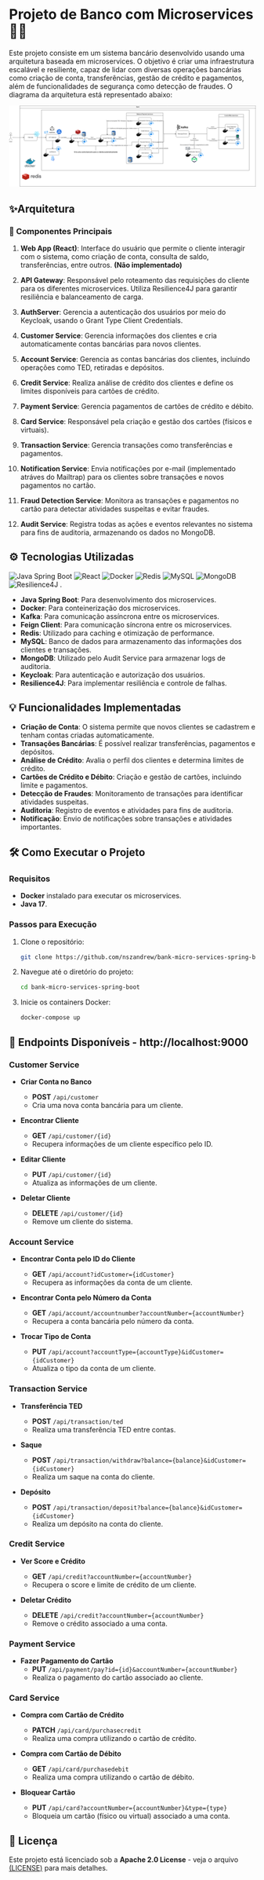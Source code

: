 # Projeto de Banco com Microservices 🚀💸

Este projeto consiste em um sistema bancário desenvolvido usando uma arquitetura baseada em microservices. O objetivo é criar uma infraestrutura escalável e resiliente, capaz de lidar com diversas operações bancárias como criação de conta, transferências, gestão de crédito e pagamentos, além de funcionalidades de segurança como detecção de fraudes. O diagrama da arquitetura está representado abaixo:

![Diagrama da Arquitetura](ProjetoBank-v1.drawio.png)

## ✨Arquitetura

### 🧩 Componentes Principais

1. **Web App (React)**: Interface do usuário que permite o cliente interagir com o sistema, como criação de conta, consulta de saldo, transferências, entre outros. **(Não implementado)**

2. **API Gateway**: Responsável pelo roteamento das requisições do cliente para os diferentes microservices. Utiliza Resilience4J para garantir resiliência e balanceamento de carga.

3. **AuthServer**: Gerencia a autenticação dos usuários por meio do Keycloak, usando o Grant Type Client Credentials.

4. **Customer Service**: Gerencia informações dos clientes e cria automaticamente contas bancárias para novos clientes.

5. **Account Service**: Gerencia as contas bancárias dos clientes, incluindo operações como TED, retiradas e depósitos.

6. **Credit Service**: Realiza análise de crédito dos clientes e define os limites disponíveis para cartões de crédito.

7. **Payment Service**: Gerencia pagamentos de cartões de crédito e débito.

8. **Card Service**: Responsável pela criação e gestão dos cartões (físicos e virtuais).

9. **Transaction Service**: Gerencia transações como transferências e pagamentos.

10. **Notification Service**: Envia notificações por e-mail (implementado atráves do Mailtrap) para os clientes sobre transações e novos pagamentos no cartão.

11. **Fraud Detection Service**: Monitora as transações e pagamentos no cartão para detectar atividades suspeitas e evitar fraudes.

12. **Audit Service**: Registra todas as ações e eventos relevantes no sistema para fins de auditoria, armazenando os dados no MongoDB.

## ⚙️ Tecnologias Utilizadas

![Java Spring Boot](https://img.icons8.com/color/48/000000/spring-logo.png) ![React](https://img.icons8.com/color/48/000000/react-native.png) ![Docker](https://img.icons8.com/color/48/000000/docker.png) ![Redis](https://img.icons8.com/color/48/000000/redis.png) ![MySQL](https://img.icons8.com/color/48/000000/mysql-logo.png) ![MongoDB](https://img.icons8.com/color/48/000000/mongodb.png)  ![Resilience4J](https://img.icons8.com/color/48/000000/circuit.png) .

- **Java Spring Boot**: Para desenvolvimento dos microservices.
- **Docker**: Para conteinerização dos microservices.
- **Kafka**: Para comunicação assíncrona entre os microservices.
- **Feign Client**: Para comunicação síncrona entre os microservices.
- **Redis**: Utilizado para caching e otimização de performance.
- **MySQL**: Banco de dados para armazenamento das informações dos clientes e transações.
- **MongoDB**: Utilizado pelo Audit Service para armazenar logs de auditoria.
- **Keycloak**: Para autenticação e autorização dos usuários.
- **Resilience4J**: Para implementar resiliência e controle de falhas.

## 💡 Funcionalidades Implementadas

- **Criação de Conta**: O sistema permite que novos clientes se cadastrem e tenham contas criadas automaticamente.
- **Transações Bancárias**: É possível realizar transferências, pagamentos e depósitos.
- **Análise de Crédito**: Avalia o perfil dos clientes e determina limites de crédito.
- **Cartões de Crédito e Débito**: Criação e gestão de cartões, incluindo limite e pagamentos.
- **Detecção de Fraudes**: Monitoramento de transações para identificar atividades suspeitas.
- **Auditoria**: Registro de eventos e atividades para fins de auditoria.
- **Notificação**: Envio de notificações sobre transações e atividades importantes.

## 🛠️ Como Executar o Projeto

### Requisitos
- **Docker** instalado para executar os microservices.
- **Java 17**.

### Passos para Execução
1. Clone o repositório:
   ```bash
   git clone https://github.com/nszandrew/bank-micro-services-spring-boot.git
   ```
2. Navegue até o diretório do projeto:
   ```bash
   cd bank-micro-services-spring-boot
   ```
3. Inicie os containers Docker:
   ```bash
   docker-compose up
   ```

## 🔗 Endpoints Disponíveis - http://localhost:9000

### Customer Service

- **Criar Conta no Banco**
  - **POST** `/api/customer`
  - Cria uma nova conta bancária para um cliente.

- **Encontrar Cliente**
  - **GET** `/api/customer/{id}`
  - Recupera informações de um cliente específico pelo ID.

- **Editar Cliente**
  - **PUT** `/api/customer/{id}`
  - Atualiza as informações de um cliente.

- **Deletar Cliente**
  - **DELETE** `/api/customer/{id}`
  - Remove um cliente do sistema.

### Account Service

- **Encontrar Conta pelo ID do Cliente**
  - **GET** `/api/account?idCustomer={idCustomer}`
  - Recupera as informações da conta de um cliente.

- **Encontrar Conta pelo Número da Conta**
  - **GET** `/api/account/accountnumber?accountNumber={accountNumber}`
  - Recupera a conta bancária pelo número da conta.

- **Trocar Tipo de Conta**
  - **PUT** `/api/account?accountType={accountType}&idCustomer={idCustomer}`
  - Atualiza o tipo da conta de um cliente.

### Transaction Service

- **Transferência TED**
  - **POST** `/api/transaction/ted`
  - Realiza uma transferência TED entre contas.

- **Saque**
  - **POST** `/api/transaction/withdraw?balance={balance}&idCustomer={idCustomer}`
  - Realiza um saque na conta do cliente.

- **Depósito**
  - **POST** `/api/transaction/deposit?balance={balance}&idCustomer={idCustomer}`
  - Realiza um depósito na conta do cliente.

### Credit Service

- **Ver Score e Crédito**
  - **GET** `/api/credit?accountNumber={accountNumber}`
  - Recupera o score e limite de crédito de um cliente.

- **Deletar Crédito**
  - **DELETE** `/api/credit?accountNumber={accountNumber}`
  - Remove o crédito associado a uma conta.

### Payment Service

- **Fazer Pagamento do Cartão**
  - **PUT** `/api/payment/pay?id={id}&accountNumber={accountNumber}`
  - Realiza o pagamento do cartão associado ao cliente.

### Card Service

- **Compra com Cartão de Crédito**
  - **PATCH** `/api/card/purchasecredit`
  - Realiza uma compra utilizando o cartão de crédito.

- **Compra com Cartão de Débito**
  - **GET** `/api/card/purchasedebit`
  - Realiza uma compra utilizando o cartão de débito.

- **Bloquear Cartão**
  - **PUT** `/api/card?accountNumber={accountNumber}&type={type}`
  - Bloqueia um cartão (físico ou virtual) associado a uma conta.

## 📄 Licença
Este projeto está licenciado sob a **Apache 2.0 License** - veja o arquivo [(LICENSE)](https://github.com/nszandrew/bank-micro-services-spring-boot/blob/main/LICENSE) para mais detalhes.
